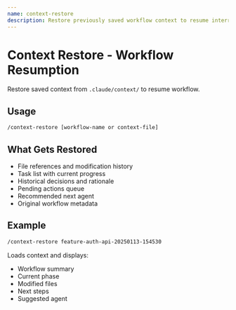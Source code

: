 ```yaml
---
name: context-restore
description: Restore previously saved workflow context to resume interrupted tasks or continue from agent handoff.
---
```


# Context Restore - Workflow Resumption

Restore saved context from `.claude/context/` to resume workflow.

## Usage

```bash
/context-restore [workflow-name or context-file]
```

## What Gets Restored

- File references and modification history
- Task list with current progress
- Historical decisions and rationale
- Pending actions queue
- Recommended next agent
- Original workflow metadata

## Example

```bash
/context-restore feature-auth-api-20250113-154530
```

Loads context and displays:
- Workflow summary
- Current phase
- Modified files
- Next steps
- Suggested agent
